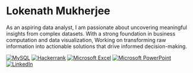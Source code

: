 # Lokenath Mukherjee
As an aspiring data analyst, I am passionate about uncovering meaningful insights from complex datasets. With a strong foundation in business computation and data visualization, Working on transforming raw information into actionable solutions that drive informed decision-making.

[![MySQL](https://img.shields.io/badge/mysql-%2300f.svg?style=for-the-badge&logo=mysql&logoColor=white)]()
[![Hackerrank](https://img.shields.io/badge/-Hackerrank-2EC866?style=for-the-badge&logo=HackerRank&logoColor=white)](https://www.hackerrank.com/lokenathmukherj2)
[![Microsoft Excel](https://img.shields.io/badge/Microsoft_Excel-217346?style=for-the-badge&logo=microsoft-excel&logoColor=white)]() 
[![Microsoft PowerPoint](https://img.shields.io/badge/Microsoft_PowerPoint-B7472A?style=for-the-badge&logo=microsoft-powerpoint&logoColor=white)]() 
[![LinkedIn](https://img.shields.io/badge/linkedin-%230077B5.svg?style=for-the-badge&logo=linkedin&logoColor=white)](https://www.linkedin.com/in/lokenathmukherjee/)
